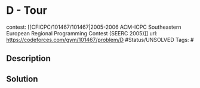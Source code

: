 # D - Tour

contest: [[CFICPC/101467/101467|2005-2006 ACM-ICPC Southeastern European Regional Programming Contest (SEERC 2005)]]
url: https://codeforces.com/gym/101467/problem/D
#Status/UNSOLVED
Tags: #

## Description

## Solution

